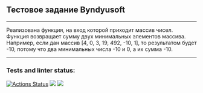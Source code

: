 ## Тестовое задание Byndyusoft
***
Реализована функция, на вход которой приходит массив чисел. Функция возвращает сумму двух минимальных элементов массива.
Например, если дан массив [4, 0, 3, 19, 492, -10, 1], то результатом будет -10, потому что два минимальных числа -10 и 0, а их сумма -10.

***
### Tests and linter status:

[![Actions Status](https://github.com/Alexandr-Kuzmin13/project-test-byndyusoft/workflows/main/badge.svg)](https://github.com/Alexandr-Kuzmin13/project-test-byndyusoft/actions)
<a href="https://codeclimate.com/github/Alexandr-Kuzmin13/project-test-byndyusoft/maintainability"><img src="https://api.codeclimate.com/v1/badges/855c33eff2e079640690/maintainability" /></a>
<a href="https://codeclimate.com/github/Alexandr-Kuzmin13/project-test-byndyusoft/test_coverage"><img src="https://api.codeclimate.com/v1/badges/855c33eff2e079640690/test_coverage" /></a>
